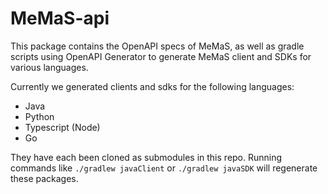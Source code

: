 # MeMaS-api

This package contains the OpenAPI specs of MeMaS, as well as gradle scripts using OpenAPI Generator to generate MeMaS client and SDKs for various languages.

Currently we generated clients and sdks for the following languages:
- Java
- Python
- Typescript (Node)
- Go

They have each been cloned as submodules in this repo. Running commands like `./gradlew javaClient` or `./gradlew javaSDK` will regenerate these packages.